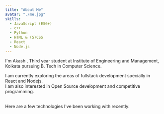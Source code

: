 ```yaml
---
title: "About Me"
avatar: "./me.jpg"
skills:
  - JavaScript (ES6+)
  - c++
  - Python
  - HTML & (S)CSS
  - React
  - Node.js
---
```


I'm Akash , Third year student at Institute of Engineering and Management, Kolkata pursuing B. Tech in Computer Science.

I am currently exploring the areas of fullstack development specially in React and Nodejs.<br>
I am also interested in Open Source development and competitive programming.<br>
<br>

Here are a few technologies I've been working with recently:
